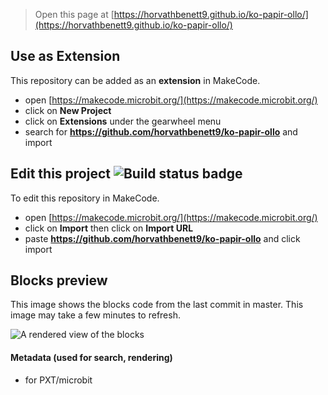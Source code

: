 
> Open this page at [https://horvathbenett9.github.io/ko-papir-ollo/](https://horvathbenett9.github.io/ko-papir-ollo/)

## Use as Extension

This repository can be added as an **extension** in MakeCode.

* open [https://makecode.microbit.org/](https://makecode.microbit.org/)
* click on **New Project**
* click on **Extensions** under the gearwheel menu
* search for **https://github.com/horvathbenett9/ko-papir-ollo** and import

## Edit this project ![Build status badge](https://github.com/horvathbenett9/ko-papir-ollo/workflows/MakeCode/badge.svg)

To edit this repository in MakeCode.

* open [https://makecode.microbit.org/](https://makecode.microbit.org/)
* click on **Import** then click on **Import URL**
* paste **https://github.com/horvathbenett9/ko-papir-ollo** and click import

## Blocks preview

This image shows the blocks code from the last commit in master.
This image may take a few minutes to refresh.

![A rendered view of the blocks](https://github.com/horvathbenett9/ko-papir-ollo/raw/master/.github/makecode/blocks.png)

#### Metadata (used for search, rendering)

* for PXT/microbit
<script src="https://makecode.com/gh-pages-embed.js"></script><script>makeCodeRender("{{ site.makecode.home_url }}", "{{ site.github.owner_name }}/{{ site.github.repository_name }}");</script>
